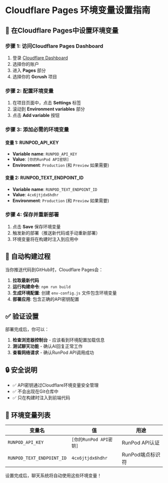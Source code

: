 # Cloudflare Pages 环境变量设置指南

## 🔧 在Cloudflare Pages中设置环境变量

### 步骤 1: 访问Cloudflare Pages Dashboard
1. 登录 [Cloudflare Dashboard](https://dash.cloudflare.com/)
2. 选择你的账户
3. 进入 **Pages** 部分
4. 选择你的 **Gcrush** 项目

### 步骤 2: 配置环境变量
1. 在项目页面中，点击 **Settings** 标签
2. 滚动到 **Environment variables** 部分
3. 点击 **Add variable** 按钮

### 步骤 3: 添加必需的环境变量

#### 变量 1: RUNPOD_API_KEY
- **Variable name**: `RUNPOD_API_KEY`
- **Value**: `[你的RunPod API密钥]`
- **Environment**: `Production` (和 `Preview` 如果需要)

#### 变量 2: RUNPOD_TEXT_ENDPOINT_ID
- **Variable name**: `RUNPOD_TEXT_ENDPOINT_ID`
- **Value**: `4cx6jtjdx6hdhr`
- **Environment**: `Production` (和 `Preview` 如果需要)

### 步骤 4: 保存并重新部署
1. 点击 **Save** 保存环境变量
2. 触发新的部署（推送新代码或手动重新部署）
3. 环境变量将在构建时注入到应用中

## 🚀 自动构建过程

当你推送代码到GitHub时，Cloudflare Pages会：

1. **拉取最新代码**
2. **运行构建命令**: `npm run build`
3. **生成环境配置**: 创建 `env-config.js` 文件包含环境变量
4. **部署应用**: 包含正确的API密钥配置

## ✅ 验证设置

部署完成后，你可以：

1. **检查浏览器控制台** - 应该看到环境配置加载信息
2. **测试聊天功能** - 确认AI回复正常工作
3. **查看网络请求** - 确认RunPod API调用成功

## 🔒 安全说明

- ✅ API密钥通过Cloudflare环境变量安全管理
- ✅ 不会出现在Git仓库中
- ✅ 只在构建时注入到前端代码

## 📝 环境变量列表

| 变量名 | 值 | 用途 |
|--------|-----|------|
| `RUNPOD_API_KEY` | `[你的RunPod API密钥]` | RunPod API认证 |
| `RUNPOD_TEXT_ENDPOINT_ID` | `4cx6jtjdx6hdhr` | RunPod端点标识符 |

设置完成后，聊天系统将自动使用这些环境变量！ 